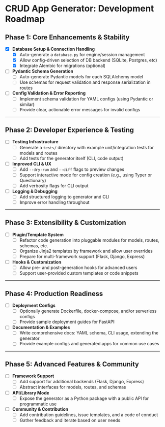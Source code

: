 # CRUD App Generator: Development Roadmap

## Phase 1: Core Enhancements & Stability

- [x] **Database Setup & Connection Handling**
  - [x] Auto-generate a `database.py` for engine/session management
  - [x] Allow config-driven selection of DB backend (SQLite, Postgres, etc)
  - [x] Integrate Alembic for migrations (optional)
- [ ] **Pydantic Schema Generation**
  - [ ] Auto-generate Pydantic models for each SQLAlchemy model
  - [ ] Use schemas for request validation and response serialization in routes
- [ ] **Config Validation & Error Reporting**
  - [ ] Implement schema validation for YAML configs (using Pydantic or similar)
  - [ ] Provide clear, actionable error messages for invalid configs

---

## Phase 2: Developer Experience & Testing

- [ ] **Testing Infrastructure**
  - [ ] Generate a `tests/` directory with example unit/integration tests for models and routes
  - [ ] Add tests for the generator itself (CLI, code output)
- [ ] **Improved CLI & UX**
  - [ ] Add `--dry-run` and `--diff` flags to preview changes
  - [ ] Support interactive mode for config creation (e.g., using Typer or Questionary)
  - [ ] Add verbosity flags for CLI output
- [ ] **Logging & Debugging**
  - [ ] Add structured logging to generator and CLI
  - [ ] Improve error handling throughout

---

## Phase 3: Extensibility & Customization

- [ ] **Plugin/Template System**
  - [ ] Refactor code generation into pluggable modules for models, routes, schemas, etc.
  - [ ] Organize Jinja2 templates by framework and allow user overrides
  - [ ] Prepare for multi-framework support (Flask, Django, Express)
- [ ] **Hooks & Customization**
  - [ ] Allow pre- and post-generation hooks for advanced users
  - [ ] Support user-provided custom templates or code snippets

---

## Phase 4: Production Readiness

- [ ] **Deployment Configs**
  - [ ] Optionally generate Dockerfile, docker-compose, and/or serverless configs
  - [ ] Provide sample deployment guides for FastAPI
- [ ] **Documentation & Examples**
  - [ ] Write comprehensive docs: YAML schema, CLI usage, extending the generator
  - [ ] Provide example configs and generated apps for common use cases

---

## Phase 5: Advanced Features & Community

- [ ] **Framework Support**
  - [ ] Add support for additional backends (Flask, Django, Express)
  - [ ] Abstract interfaces for models, routes, and schemas
- [ ] **API/Library Mode**
  - [ ] Expose the generator as a Python package with a public API for programmatic use
- [ ] **Community & Contribution**
  - [ ] Add contribution guidelines, issue templates, and a code of conduct
  - [ ] Gather feedback and iterate based on user needs
